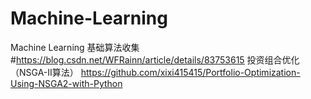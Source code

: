 # Machine-Learning
Machine Learning
基础算法收集
#https://blog.csdn.net/WFRainn/article/details/83753615 投资组合优化（NSGA-II算法）
https://github.com/xixi415415/Portfolio-Optimization-Using-NSGA2-with-Python
